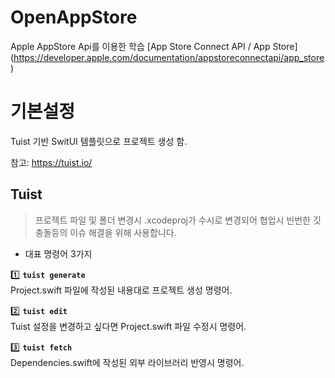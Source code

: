 # OpenAppStore
Apple AppStore Api를 이용한 학습
[App Store Connect API / App Store] (https://developer.apple.com/documentation/appstoreconnectapi/app_store)

# 기본설정

Tuist 기반 SwitUI 템플릿으로 프로젝트 생성 함.

참고: https://tuist.io/

## Tuist

> 프로젝트 파일 및 폴더 변경시 .xcodeproj가 수시로 변경되어 협업시 빈번한 깃 충돌등의 이슈 해결을 위해 사용합니다.

* 대표 명령어 3가지  

:one: **`tuist generate`**  
Project.swift 파일에 작성된 내용대로 프로젝트 생성 명령어.
  
:two: **`tuist edit`**  
Tuist 설정을 변경하고 싶다면 Project.swift 파일 수정시 명령어.
  
:three: **`tuist fetch`**   
Dependencies.swift에 작성된 외부 라이브러리 반영시 명령어.
